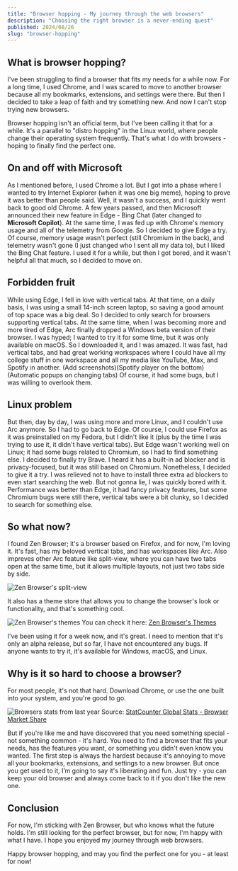 ```yaml
---
title: "Browser hopping - My journey through the web browsers"
description: "Choosing the right browser is a never-ending quest"
published: 2024/08/26
slug: "browser-hopping"
---
```


## What is browser hopping?

I've been struggling to find a browser that fits my needs for a while now. For a long time, I used Chrome, and I was scared to move to
another browser because all my bookmarks, extensions, and settings were there. But then I decided to take a leap of faith and try
something new. And now I can't stop trying new browsers.

Browser hopping isn't an official term, but I've been calling it that for a while. It's a parallel to "distro hopping" in the Linux
world, where people change their operating system frequently. That's what I do with browsers - hoping to finally find the perfect one.

## On and off with Microsoft

As I mentioned before, I used Chrome a lot. But I got into a phase where I wanted to try Internet Explorer (when it was one big meme),
hoping to prove it was better than people said. Well, it wasn't a success, and I quickly went back to good old Chrome.
A few years passed, and then Microsoft announced their new feature in Edge - Bing Chat (later changed to **Microsoft Copilot**).
At the same time, I was fed up with Chrome's memory usage and all of the telemetry from Google.
So I decided to give Edge a try. Of course, memory usage wasn't perfect (still Chromium in the back),
and telemetry wasn't gone (I just changed who I sent all my data to), but I liked the Bing Chat feature.
I used it for a while, but then I got bored, and it wasn't helpful all that much, so I decided to move on.

## Forbidden fruit

While using Edge, I fell in love with vertical tabs. At that time, on a daily basis, I was using a small 14-inch screen laptop,
so saving a good amount of top space was a big deal. So I decided to only search for browsers supporting vertical tabs. At the same
time, when I was becoming more and more tired of Edge, Arc finally dropped a Windows beta version of their browser.
I was hyped; I wanted to try it for some time, but it was only available on macOS. So I downloaded it, and I was amazed.
It was fast, had vertical tabs, and had great working workspaces where I could have all my college stuff in one workspace and all
my media like YouTube, Max, and Spotify in another.
(Add screenshots)(Spotify player on the bottom)(Automatic popups on changing tabs)
Of course, it had some bugs, but I was willing to overlook them.

## Linux problem

But then, day by day, I was using more and more Linux, and I couldn't use Arc anymore. So I had to go back to Edge. Of course, I could use
Firefox as it was preinstalled on my Fedora, but I didn't like it (plus by the time I was trying to use it, it didn't have vertical tabs).
But Edge wasn't working well on Linux; it had some bugs related to Chromium, so I had to find something else.
I decided to finally try Brave. I heard it has a built-in ad blocker and is privacy-focused, but it was still based on Chromium.
Nonetheless, I decided to give it a try. I was relieved not to have to install three extra ad blockers to even start
searching the web. But not gonna lie, I was quickly bored with it. Performance was better than Edge, it had fancy privacy features,
but some Chromium bugs were still there, vertical tabs were a bit clunky, so I decided to search for something else.

## So what now?

I found Zen Browser; it's a browser based on Firefox, and for now, I'm loving it. It's fast, has my beloved vertical tabs,
and has workspaces like Arc. Also impreves other Arc feature like split-view, where you can have two tabs open at the same time, but
it allows multiple layouts, not just two tabs side by side.

![Zen Browser's split-view](articles/browser-hopping/zen-brovser-split-view.png)

It also has a theme store that allows you to change the browser's look or functionality, and
that's something cool.

![Zen Browser's themes](articles/browser-hopping/zen-browser-themes.png)
You can check it here: [Zen Browser's Themes](https://www.zen-browser.app/themes)


I've been using it for a week now, and it's great. I need to mention that it's only an alpha release,
but so far, I have not encountered any bugs. If anyone wants to try it, it's available for Windows, macOS, and Linux.

## Why is it so hard to choose a browser?

For most people, it's not that hard. Download Chrome, or use the one built into your system, and you're good to go.

![Browsers stats from last year](articles/browser-hopping/browser-monthly-stats-last-year.png)
Source: [StatCounter Global Stats - Browser Market Share](https://gs.statcounter.com/browser-market-share)

But if you're like me and have discovered that you need something special - not something common - it's hard. You need to find a browser that
fits your needs, has the features you want, or something you didn't even know you wanted. The first step is always the hardest
because it's annoying to move all your bookmarks, extensions, and settings to a new browser. But once you get used to it, I’m going to
say it's liberating and fun. Just try - you can keep your old browser and always come back to it if you don't like the new one.

## Conclusion

For now, I'm sticking with Zen Browser, but who knows what the future holds. I'm still looking for the perfect browser,
but for now, I'm happy with what I have. I hope you enjoyed my journey through web browsers.

Happy browser hopping, and may you find the perfect one for you - at least for now!
